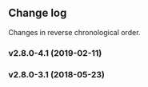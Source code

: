 ## Change log

Changes in reverse chronological order.

### v2.8.0-4.1 (2019-02-11)

### v2.8.0-3.1 (2018-05-23)
